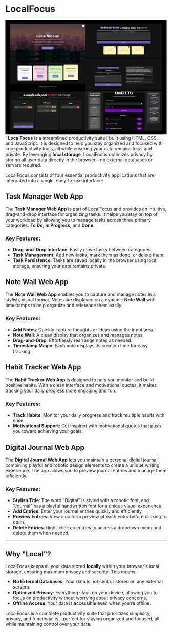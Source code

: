 # LocalFocus
![Local Focus](localfocusimg.png)'
**LocalFocus** is a streamlined productivity suite I built using HTML, CSS, and JavaScript. It is designed to help you stay organized and focused with core productivity tools, all while ensuring your data remains local and private. By leveraging **local storage**, LocalFocus optimizes privacy by storing all user data directly in the browser—no external databases or servers required.

LocalFocus consists of four essential productivity applications that are integrated into a single, easy-to-use interface:

## Task Manager Web App

The **Task Manager Web App** is part of LocalFocus and provides an intuitive, drag-and-drop interface for organizing tasks. It helps you stay on top of your workload by allowing you to manage tasks across three primary categories: **To Do**, **In Progress**, and **Done**.

### Key Features:
- **Drag-and-Drop Interface**: Easily move tasks between categories.
- **Task Management**: Add new tasks, mark them as done, or delete them.
- **Task Persistence**: Tasks are saved locally in the browser using local storage, ensuring your data remains private.

## Note Wall Web App

The **Note Wall Web App** enables you to capture and manage notes in a stylish, visual format. Notes are displayed on a dynamic **Note Wall** with timestamps to help organize and reference them easily.

### Key Features:
- **Add Notes**: Quickly capture thoughts or ideas using the input area.
- **Note Wall**: A clean display that organizes and manages notes.
- **Drag-and-Drop**: Effortlessly rearrange notes as needed.
- **Timestamp Magic**: Each note displays its creation time for easy tracking.

## Habit Tracker Web App

The **Habit Tracker Web App** is designed to help you monitor and build positive habits. With a clean interface and motivational quotes, it makes tracking your daily progress more engaging and fun.

### Key Features:
- **Track Habits**: Monitor your daily progress and track multiple habits with ease.
- **Motivational Support**: Get inspired with motivational quotes that push you toward achieving your goals.

## Digital Journal Web App

The **Digital Journal Web App** lets you maintain a personal digital journal, combining playful and robotic design elements to create a unique writing experience. The app allows you to preview journal entries and manage them efficiently.

### Key Features:
- **Stylish Title**: The word "Digital" is styled with a robotic font, and "Journal" has a playful handwritten font for a unique visual experience.
- **Add Entries**: Enter your journal entries quickly and efficiently.
- **Preview Entries**: View a uniform preview of each entry before clicking to open.
- **Delete Entries**: Right-click on entries to access a dropdown menu and delete them when needed.

---

## Why "Local"?

LocalFocus keeps all your data stored **locally** within your browser's local storage, ensuring maximum privacy and security. This means:
- **No External Databases**: Your data is not sent or stored on any external servers.
- **Optimized Privacy**: Everything stays on your device, allowing you to focus on productivity without worrying about privacy concerns.
- **Offline Access**: Your data is accessible even when you're offline.

LocalFocus is a complete productivity suite that prioritizes simplicity, privacy, and functionality—perfect for staying organized and focused, all while maintaining control over your data.
